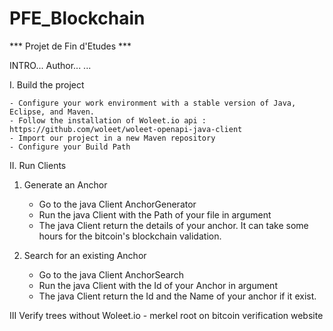 # PFE_Blockchain
*** Projet de Fin d'Etudes ***

INTRO...
Author...
...


I. Build the project

	- Configure your work environment with a stable version of Java, Eclipse, and Maven.
	- Follow the installation of Woleet.io api : https://github.com/woleet/woleet-openapi-java-client
	- Import our project in a new Maven repository
	- Configure your Build Path 
	

II. Run Clients
1) Generate an Anchor

	- Go to the java Client AnchorGenerator
	- Run the java Client with the Path of your file in argument
	- The java Client return the details of your anchor. It can take some hours for 
	the bitcoin's blockchain validation.
	
2) Search for an existing Anchor

	- Go to the java Client AnchorSearch
	- Run the java Client with the Id of your Anchor in argument
	- The java Client return the Id and the Name of your anchor if it exist.
	
	
	
III Verify trees without Woleet.io 
	- merkel root on bitcoin verification website
	

	
